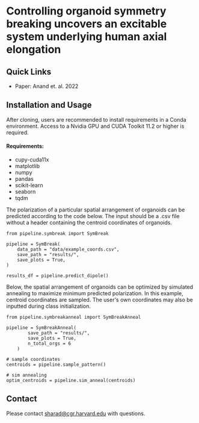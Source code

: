 # Controlling organoid symmetry breaking uncovers an excitable system underlying human axial elongation

## Quick Links
- Paper: Anand et. al. 2022

## Installation and Usage

After cloning, users are recommended to install requirements in a Conda environment. Access to a Nvidia GPU and CUDA Toolkit 11.2 or higher is required. 

#### Requirements:
- cupy-cuda11x
- matplotlib
- numpy
- pandas
- scikit-learn
- seaborn
- tqdm

The polarization of a particular spatial arrangement of organoids can be predicted according to the code below. The input should be a .csv file without a header containing the centroid coordinates of organoids. 

```
from pipeline.symbreak import SymBreak

pipeline = SymBreak(
    data_path = "data/example_coords.csv",
    save_path = "results/",
    save_plots = True,
)

results_df = pipeline.predict_dipole()
```

Below, the spatial arrangement of organoids can be optimized by simulated annealing to maximize minimum predicted polarization. In this example, centroid coordinates are sampled. The user's own coordinates may also be inputted during class initialization. 
```
from pipeline.symbreakanneal import SymBreakAnneal

pipeline = SymBreakAnneal(
        save_path = "results/",
        save_plots = True,
        n_total_orgs = 6
    )

# sample coordinates
centroids = pipeline.sample_pattern()

# sim annealing
optim_centroids = pipeline.sim_anneal(centroids)
```

## Contact
Please contact sharad@cgr.harvard.edu with questions.
